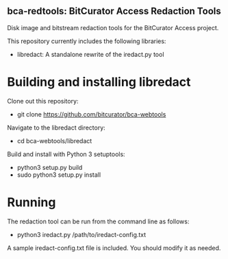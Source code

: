 bca-redtools: BitCurator Access Redaction Tools
-----------------------------------------------

Disk image and bitstream redaction tools for the BitCurator Access project.

This repository currently includes the following libraries:

 * libredact: A standalone rewrite of the iredact.py tool

# Building and installing libredact

Clone out this repository:

 * git clone https://github.com/bitcurator/bca-webtools

Navigate to the libredact directory:

 * cd bca-webtools/libredact

Build and install with Python 3 setuptools:

 * python3 setup.py build
 * sudo python3 setup.py install

# Running

The redaction tool can be run from the command line as follows:

 * python3 iredact.py /path/to/iredact-config.txt

 A sample iredact-config.txt file is included. You should modify it as needed.

